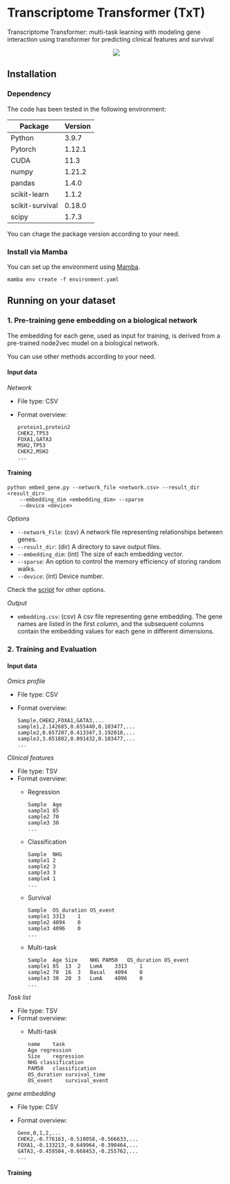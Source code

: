 # Transcriptome Transformer (TxT)
Transcriptome Transformer: multi-task learning with modeling gene interaction using transformer for predicting clinical features and survival

<p align="center">
	<img src="./img/TxT.svg" />
</p>

## Installation

### Dependency

The code has been tested in the following environment:


| Package           | Version   |
|-------------------|-----------|
| Python            | 3.9.7     |
| Pytorch           | 1.12.1    |
| CUDA              | 11.3      |
| numpy             | 1.21.2    |
| pandas            | 1.4.0     |
| scikit-learn      | 1.1.2     |
| scikit-survival   | 0.18.0    |
| scipy             | 1.7.3     |

You can chage the package version according to your need.

### Install via Mamba

You can set up the environment using [Mamba](https://github.com/conda-forge/miniforge).
```
mamba env create -f environment.yaml
```

## Running on your dataset

### 1. Pre-training gene embedding on a biological network

The embedding for each gene, used as input for training, is derived from a pre-trained node2vec model on a biological network.

You can use other methods according to your need.

#### Input data

*Network*

* File type: CSV
* Format overview:

    ```
    protein1,protein2
    CHEK2,TP53
    FOXA1,GATA3
    MSH2,TP53
    CHEK2,MSH2
    ...
    ```

#### Training

```
python embed_gene.py --network_file <network.csv> --result_dir <result_dir>
    --embedding_dim <embedding_dim> --sparse
    --device <device>
```

*Options*

- `--network_File`: (csv) A network file representing relationships between genes.
- `--result_dir`: (dir) A directory to save output files.
- `--embedding_dim`: (int) The size of each embedding vector.
- `--sparse`: An option to control the memory efficiency of storing random walks.
- `--device`: (int) Device number.

Check the [script](https://github.com/BonilKoo/TxT/blob/main/src/embed_gene.py#L19) for other options.

*Output*

- `embedding.csv`: (csv) A csv file representing gene embedding. The gene names are listed in the first column, and the subsequent columns contain the embedding values for each gene in different dimensions.

### 2. Training and Evaluation

#### Input data

*Omics profile*

* File type: CSV
* Format overview:

    ```
    Sample,CHEK2,FOXA1,GATA3,...
    sample1,2.142685,0.655440,0.103477,...
    sample2,0.657207,0.413347,3.192018,...
    sample3,3.651882,0.091432,0.103477,...
    ...
    ```

*Clinical features*

* File type: TSV
* Format overview:
    - Regression

        ```
        Sample	Age
        sample1 85
        sample2 70
        sample3 30
        ...
        ```

    - Classification

        ```
        Sample  NHG
        sample1 2
        sample2 3
        sample3 3
        sample4 1
        ...
        ```

    - Survival

        ```
        Sample	OS_duration	OS_event
        sample1 3313    1
        sample2 4094    0
        sample3 4096    0
        ...
        ```

    - Multi-task

        ```
        Sample  Age Size    NHG PAM50   OS_duration OS_event
        sample1 85  13  2   LumA    3313    1
        sample2 70  16  3   Basal   4094    0
        sample3 30  20  3   LumA    4096    0
        ...
        ```

*Task list*

* File type: TSV
* Format overview:
    - Multi-task

        ```
        name    task
        Age regression
        Size    regression
        NHG classification
        PAM50   classification
        OS_duration survival_time
        OS_event    survival_event
        ```

*gene embedding*

* File type: CSV
* Format overview:

    ```
    Gene,0,1,2,...
    CHEK2,-0.776163,-0.510058,-0.566633,...
    FOXA1,-0.133213,-0.649964,-0.390464,...
    GATA3,-0.459504,-0.668453,-0.255762,...
    ...
    ```

#### Training

